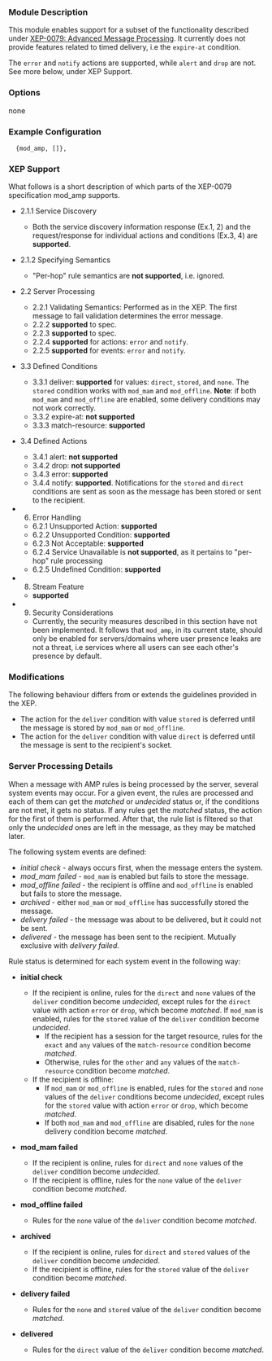 ### Module Description

This module enables support for a subset of the functionality described under
[XEP-0079: Advanced Message
Processing](http://xmpp.org/extensions/xep-0079.html). It currently does not
provide features related to timed delivery, i.e the `expire-at` condition.

The `error` and `notify` actions are supported, while `alert` and `drop` are
not. See more below, under XEP Support.


### Options

none

### Example Configuration

```
  {mod_amp, []},
```

### XEP Support

What follows is a short description of which parts of the XEP-0079 specification
mod_amp supports.

* 2.1.1 Service Discovery

  * Both the service discovery information response (Ex.1, 2) and the
    request/response for individual actions and conditions (Ex.3, 4) are
    **supported**.

* 2.1.2 Specifying Semantics

  * "Per-hop" rule semantics are **not supported**, i.e. ignored.

* 2.2 Server Processing

  * 2.2.1 Validating Semantics: Performed as in the XEP. The first message to
  fail validation determines the error message.
  * 2.2.2 **supported** to spec.
  * 2.2.3 **supported** to spec.
  * 2.2.4 **supported** for actions: `error` and `notify`.
  * 2.2.5 **supported** for events: `error` and `notify`.

* 3.3 Defined Conditions

  * 3.3.1 deliver: **supported** for values: `direct`, `stored`, and `none`. The `stored` condition works with `mod_mam` and `mod_offline`. **Note**: if both `mod_mam` and `mod_offline` are enabled, some delivery conditions may not work correctly.
  * 3.3.2 expire-at: **not supported**
  * 3.3.3 match-resource: **supported**

* 3.4 Defined Actions

  * 3.4.1 alert: **not supported**
  * 3.4.2 drop: **not supported**
  * 3.4.3 error: **supported**
  * 3.4.4 notify: **supported**. Notifications for the `stored` and `direct` conditions are sent as soon as the message has been stored or sent to the recipient.

* 6. Error Handling

  * 6.2.1 Unsupported Action: **supported**
  * 6.2.2 Unsupported Condition: **supported**
  * 6.2.3 Not Acceptable: **supported**
  * 6.2.4 Service Unavailable is **not supported**, as it pertains to "per-hop" rule processing
  * 6.2.5 Undefined Condition: **supported**

* 8. Stream Feature

  * **supported**

* 9. Security Considerations

  * Currently, the security measures described in this section have not been
implemented. It follows that `mod_amp`, in its current state, should only be
enabled for servers/domains where user presence leaks are not a threat, i.e
services where all users can see each other's presence by default.

### Modifications

The following behaviour differs from or extends the guidelines provided in the XEP.

* The action for the `deliver` condition with value `stored` is deferred until the message is stored by `mod_mam` or `mod_offline`.
* The action for the `deliver` condition with value `direct` is deferred until the message is sent to the recipient's socket.

### Server Processing Details

When a message with AMP rules is being processed by the server, several system events may occur. For a given event, the rules are processed and each of them can get the *matched* or *undecided* status or, if the conditions are not met, it gets no status. If any rules get the *matched* status, the action for the first of them is performed. After that, the rule list is filtered so that only the *undecided* ones are left in the message, as they may be matched later.

The following system events are defined:

* *initial check* - always occurs first, when the message enters the system.
* *mod_mam failed* - `mod_mam` is enabled but fails to store the message.
* *mod_offline failed* - the recipient is offline and `mod_offline` is enabled but fails to store the message.
* *archived* - either `mod_mam` or `mod_offline` has successfully stored the message.
* *delivery failed* - the message was about to be delivered, but it could not be sent.
* *delivered* - the message has been sent to the recipient. Mutually exclusive with *delivery failed*.

Rule status is determined for each system event in the following way:

* **initial check**

    * If the recipient is online, rules for the `direct` and `none` values of the `deliver` condition become *undecided*, except rules for the `direct` value with action `error` or `drop`, which become *matched*. If `mod_mam` is enabled, rules for the `stored` value of the `deliver` condition become *undecided*.
        * If the recipient has a session for the target resource, rules for the `exact` and `any` values of the `match-resource` condition become *matched*.
        * Otherwise, rules for the `other` and `any` values of the `match-resource` condition become *matched*.
    * If the recipient is offline:
        * If `mod_mam` or `mod_offline` is enabled, rules for the `stored` and `none` values of the `deliver` conditions become *undecided*, except rules for the `stored` value with action `error` or `drop`, which become *matched*.
        * If both `mod_mam` and `mod_offline` are disabled, rules for the `none` delivery condition become *matched*.

* **mod_mam failed**

    * If the recipient is online, rules for `direct` and `none` values of the `deliver` condition become *undecided*.
    * If the recipient is offline, rules for the `none` value of the `deliver` condition become *matched*.

* **mod_offline failed**

    * Rules for the `none` value of the `deliver` condition become *matched*.

* **archived**

    * If the recipient is online, rules for `direct` and `stored` values of the `deliver` condition become *undecided*.
    * If the recipient is offline, rules for the `stored` value of the `deliver` condition become *matched*.

* **delivery failed**

    * Rules for the `none` and `stored` value of the `deliver` condition become *matched*.

* **delivered**

    * Rules for the `direct` value of the `deliver` condition become *matched*.
